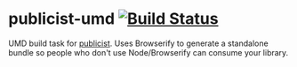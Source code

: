 # publicist-umd [![Build Status](https://travis-ci.org/bendrucker/publicist-umd.svg?branch=master)](https://travis-ci.org/bendrucker/publicist-umd)

UMD build task for [publicist](https://github.com/bendrucker/publicist). Uses Browserify to generate a standalone bundle so people who don't use Node/Browserify can consume your library. 
